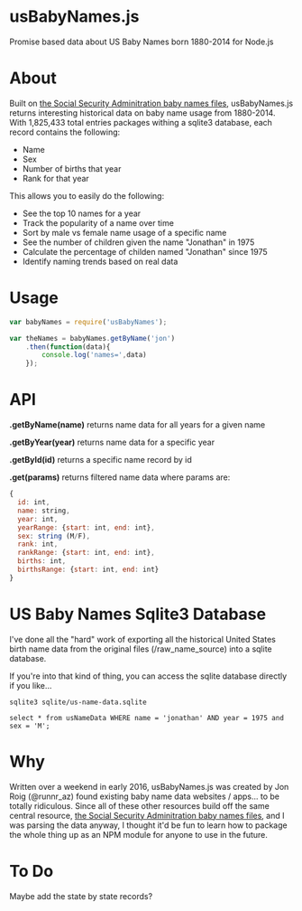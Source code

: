 # usBabyNames.js
Promise based data about US Baby Names born 1880-2014 for Node.js

# About
Built on <a href="https://www.ssa.gov/OACT/babynames/limits.html">the Social Security Adminitration baby names files</a>, usBabyNames.js returns interesting historical data on baby name usage from 1880-2014. With 1,825,433 total entries packages withing a sqlite3 database, each record contains the following:
- Name
- Sex
- Number of births that year
- Rank for that year

This allows you to easily do the following:
- See the top 10 names for a year
- Track the popularity of a name over time
- Sort by male vs female name usage of a specific name
- See the number of children given the name "Jonathan" in 1975
- Calculate the percentage of childen named "Jonathan" since 1975
- Identify naming trends based on real data

# Usage
``` js
var babyNames = require('usBabyNames');

var theNames = babyNames.getByName('jon')
	.then(function(data){
		console.log('names=',data)
	});
```

# API
**.getByName(name)** returns name data for all years for a given name

**.getByYear(year)** returns name data for a specific year

**.getById(id)** returns a specific name record by id

**.get(params)** returns filtered name data where params are:
``` js
{
  id: int,
  name: string,
  year: int,
  yearRange: {start: int, end: int},
  sex: string (M/F),
  rank: int,
  rankRange: {start: int, end: int},
  births: int,
  birthsRange: {start: int, end: int}
}
```

# US Baby Names Sqlite3 Database
I've done all the "hard" work of exporting all the historical United States birth name data from the original files (/raw_name_source) into a sqlite database. 

If you're into that kind of thing, you can access the sqlite database directly if you like...
```
sqlite3 sqlite/us-name-data.sqlite

select * from usNameData WHERE name = 'jonathan' AND year = 1975 and sex = 'M';
```

# Why
Written over a weekend in early 2016, usBabyNames.js was created by Jon Roig (@runnr_az) found existing baby name data websites / apps... to be totally ridiculous. Since all of these other resources build off the same central resource, <a href="https://www.ssa.gov/OACT/babynames/limits.html">the Social Security Adminitration baby names files</a>, and I was parsing the data anyway, I thought it'd be fun to learn how to package the whole thing up as an NPM module for anyone to use in the future.

# To Do
Maybe add the state by state records?
